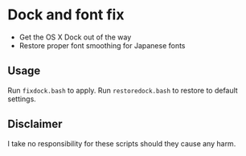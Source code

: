 Dock and font fix
===================

- Get the OS X Dock out of the way
- Restore proper font smoothing for Japanese fonts


Usage
------------------

Run `fixdock.bash` to apply. Run `restoredock.bash` to restore to default settings.


Disclaimer
------------------

I take no responsibility for these scripts should they cause any harm.
